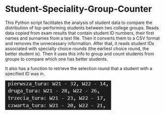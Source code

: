 # Student-Speciality-Group-Counter
This Python script facilitates the analysis of student data to compare the distribution of top-performing students between two college groups. Reads data copied from exam results that contain student ID numbers, their first names and surnames from a text file. Then it converts them to a CSV format and removes the unnecessary information. After that, it reads student IDs associated with specialty choice rounds (the earliest choice round, the better student is). Then it uses this info to group and count students from groups to compare which one has better students.

It also has a function to retrieve the selection round that a student with a specified ID was in.

![Screenshot](/screenshots/screenshot.png)
